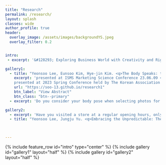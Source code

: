 ```yaml
---  
title: "Research"
permalink: /research/
layout: splash
classes: wide
author_profile: true
header:
  overlay_image: /assets/images/backgroundYS.jpeg
  overlay_filter: 0.2


intro:
 - excerpt: '&#128293; Exploring Business World with Creativity and Rigor &#128293;'

gallery1:
  - title: "Yeonsoo Lee, Eunsoo Kim, Hye-jin Kim. <q>The Body Speaks: the Effects of Machine-Extracted Body Pose in Image Contents.</q>"
    excerpt: 'presented at ISMS Marketing Science Conference 23.06.09 <br>
    presented at 2023 Spring Conference held by The Korean Association for Information Society 23.05.12'
    url: "https://soo-13.github.io/research1"
    btn_label: "View Abstract"
    btn_class: "btn--primary"   
  - excerpt: 'Do you consider your body pose when selecting photos for your social media posts? While image with human models are frequently used in marketing, the effect of model&#x2019;s body pose remains largely unknown. Drawing from the psychology literature, which suggests that body pose can influence observers&#x2019; perceptions and responses, this research investigates how a model&#x2019;s body pose depicted in an image affects social media engagement. We introduce two body pose-related metrics - expansiveness and form - using machine learning and estimate their effects on social media engagement through empirical analysis and a lab experiment. We find that pose expansiveness (i.e., how much space the pose takes up) and sitting (vs. naturally standing) pose have positive effects on social media engagement. Our findings suggest that marketers can enhance consumer engagement without extra cost by simply adjusting model's pose'

gallery2:
  - excerpt: 'Have you visited a store at a regular opening hours, only to find out that they are temporarily closed? Have you ever waited in a long line in front of a restaurant, only to find out that they are out of ingredients? Most retailers strive to create the best consumer experience and meet consumer demand. Some retailers, however, purposefully create uncertainty in product unavailability and make uvailability information unpredictable for customers prior to their visits (which we term <q> unpredictable marketing</q>). This research project seeks explanation for this seemingly irrational behavior of retailers. Through analytical modeling, we find that unpredictable marketing can signal good quality when product availability is neither too high nor too low and search cost sufficiently low. Specifically, it is better-off for high-quality firm to credibly signal good quality at the cost of losing some demand because consumers value high-quality product and many customers will still want to buy despite the unpredictability. The low-quality firm, on the other hand, cannot mimic this strategy since few customers would risk unpredictability for the low-quality good. Our findings provides explanation on marketing strategy in reality and show under which condition it is successful.'
  - title: "Yeonsoo Lee, Jungju Yu. <q>Embracing the Unpredictable: The Quality-signaling Role of Unpredictability.</q>" 
    
  

---
```

{% include feature_row id="intro" type="center" %}
{% include gallery id="gallery1" layout="half" %}
{% include gallery id="gallery2" layout="half" %}

<!-- 
---
## Presentation

- The Body Speaks: the Effects of Machine-Extracted Body Pose in Image Contents
  - ISMS Marketing Science Conference, Miami, United States 23.06.09 *(scheduled)*
  - The Korean Association for Information Society, Seoul, Korea 23.05.12 -->

